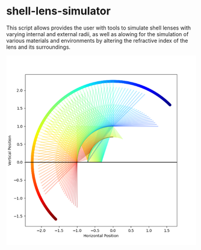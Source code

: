# shell-lens-simulator
This script allows provides the user with tools to simulate shell lenses with varying internal and external radii, as well as alowing for the simulation of various materials and environments by altering the refractive index of the lens and its surroundings.

![screenshot](halfShellLens.png)
